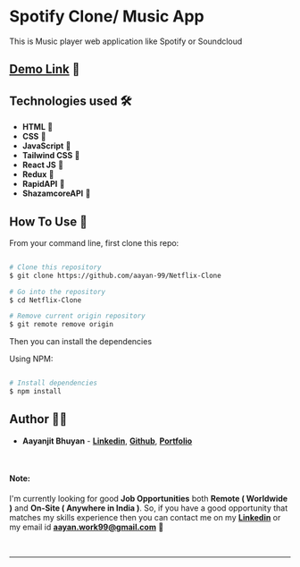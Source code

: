 # Spotify Clone/ Music App

This is Music player web application like Spotify or Soundcloud

## [Demo Link](https://netflix-clone-bd0j03jxp-aayan-99.vercel.app) 🔗

## Technologies used 🛠️

- **HTML** 🚀
- **CSS** 🚀
- **JavaScript** 🚀
- **Tailwind CSS** 🚀
- **React JS** 🚀
- **Redux** 🚀
- **RapidAPI** 🚀
- **ShazamcoreAPI** 🚀

## How To Use 🔧

From your command line, first clone this repo:

```bash

# Clone this repository
$ git clone https://github.com/aayan-99/Netflix-Clone

# Go into the repository
$ cd Netflix-Clone

# Remove current origin repository
$ git remote remove origin

```

Then you can install the dependencies

Using NPM:

```bash

# Install dependencies
$ npm install

```

## Author 👨‍💻

- **Aayanjit Bhuyan** - **[Linkedin](https://www.linkedin.com/in/aayanjit-bhuyan-b48705195/)**, **[Github](https://github.com/aayan-99)**, **[Portfolio](https://portfolio-v1-teal.vercel.app/)**

<br>

#### Note:

I'm currently looking for good **Job Opportunities** both **Remote ( Worldwide )** and **On-Site ( Anywhere in India )**. So, if you have a good opportunity that matches my skills experience then you can contact me on my **[Linkedin](https://www.linkedin.com/in/aayanjit-bhuyan-b48705195/)** or my email id **aayan.work99@gmail.com** 🙌

<br>

---
